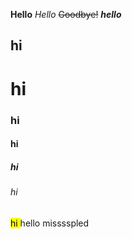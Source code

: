 __Hello__
*Hello*
~~Goodbye!~~
__*hello*__
## hi
# hi
### hi
#### hi
##### hi
###### hi
<mark> hi </mark>
hello
misssspled
